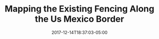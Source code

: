 ---
title: "Mapping the Existing Fencing Along the Us Mexico Border"
date: 2017-12-14T18:37:03-05:00
draft: true
---